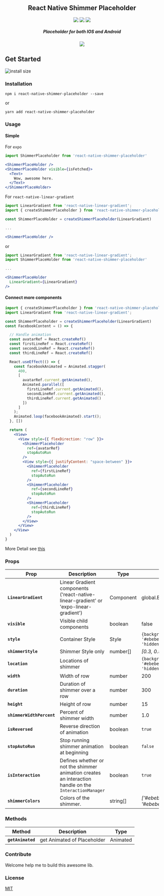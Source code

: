 
<h2 align="center">
  React Native Shimmer Placeholder
</h2>
<p align="center">
  <a href="https://www.npmjs.com/package/react-native-shimmer-placeholder"><img src="https://img.shields.io/npm/v/react-native-shimmer-placeholder.svg?style=flat-square"></a>
  <a href="https://www.npmjs.com/package/react-native-shimmer-placeholder"><img src="https://img.shields.io/npm/dm/react-native-shimmer-placeholder.svg?style=flat-square"></a>
  <a href="https://packagephobia.now.sh/badge?p=react-native-shimmer-placeholder@1.0.29"><img src="https://packagephobia.now.sh/badge?p=react-native-shimmer-placeholder@1.0.29"></a>
</p>
<h5 align="center">
Placeholder for both IOS and Android
</h5>

<p align="center">
<img src="https://github.com/tomzaku/react-native-shimmer-placeholder/blob/master/example.gif?raw=true">
</p>
<!-- <p align="center">
<img src="https://github.com/tomzaku/react-native-shimmer-placeholder/blob/master/example2.gif?raw=true">
</p> -->

## Get Started
![install size](https://packagephobia.now.sh/badge?p=react-native-shimmer-placeholder@1.0.29)

### Installation

`npm i react-native-shimmer-placeholder --save`

or

`yarn add react-native-shimmer-placeholder`


### Usage

#### Simple

For `expo`
``` jsx
import ShimmerPlaceholder from 'react-native-shimmer-placeholder'

<ShimmerPlaceHolder />
<ShimmerPlaceHolder visible={isFetched}>
  <Text>
    Wow, awesome here.
  </Text>
</ShimmerPlaceHolder>

```
For `react-native-linear-gradient`
``` jsx
import LinearGradient from 'react-native-linear-gradient';
import { createShimmerPlaceholder } from 'react-native-shimmer-placeholder'

const ShimmerPlaceHolder = createShimmerPlaceholder(LinearGradient)

...

<ShimmerPlaceHolder />
```
or
```jsx
import LinearGradient from 'react-native-linear-gradient';
import ShimmerPlaceHolder from 'react-native-shimmer-placeholder'

...

<ShimmerPlaceHolder
  LinearGradient={LinearGradient}
/>
```

#### Connect more components

```jsx
import { createShimmerPlaceholder } from 'react-native-shimmer-placeholder'
import LinearGradient from 'react-native-linear-gradient';

const ShimmerPlaceholder = createShimmerPlaceholder(LinearGradient)
const FacebookContent = () => {

  // Handle animation
  const avatarRef = React.createRef()
  const firstLineRef = React.createRef()
  const secondLineRef = React.createRef()
  const thirdLineRef = React.createRef()

  React.useEffect(() => {
    const facebookAnimated = Animated.stagger(
      400,
      [
        avatarRef.current.getAnimated(),
        Animated.parallel([
          firstLineRef.current.getAnimated(),
          secondLineRef.current.getAnimated(),
          thirdLineRef.current.getAnimated()
        ])
      ]
    );
    Animated.loop(facebookAnimated).start();
  }, [])

  return (
    <View>
      <View style={{ flexDirection: "row" }}>
        <ShimmerPlaceholder
          ref={avatarRef}
          stopAutoRun
        />
        <View style={{ justifyContent: "space-between" }}>
          <ShimmerPlaceholder
            ref={firstLineRef}
            stopAutoRun
          />
          <ShimmerPlaceholder
            ref={secondLineRef}
            stopAutoRun
          />
          <ShimmerPlaceholder
            ref={thirdLineRef}
            stopAutoRun
          />
        </View>
      </View>
    </View>
  )
}
```

More Detail see [this](https://github.com/tomzaku/react-native-shimmer-placeholder/blob/master/example/App.js)

### Props

| Prop                      | Description                                                                                            | Type      | Default                                           |
| ------------------------- | ------------------------------------------------------------------------------------------------------ | --------- | ------------------------------------------------- |
| **`LinearGradient`**      | Linear Gradient components ('react-native-linear-gradient' or 'expo-linear-gradient')                  | Component | global.Expo.LinearGradient                        |
| **`visible`**             | Visible child components                                                                               | boolean   | false                                             |
| **`style`**               | Container Style                                                                                        | Style     | `{backgroundColor: '#ebebeb',overflow: 'hidden'}` |
| **`shimmerStyle`**        | Shimmer Style only                                                                                     | number[]  | *[0.3, 0.5, 0.7]*                                 |
| **`location`**            | Locations of shimmer                                                                                   |           | `{backgroundColor: '#ebebeb',overflow: 'hidden'}` |
| **`width`**               | Width of row                                                                                           | number    | 200                                               |
| **`duration`**            | Duration of shimmer over a row                                                                         | number    | 300                                               |
| **`height`**              | Height of row                                                                                          | number    | 15                                                |
| **`shimmerWidthPercent`** | Percent of shimmer width                                                                               | number    | 1.0                                               |
| **`isReversed`**          | Reverse direction of animation                                                                         | boolean   | `true`                                            |
| **`stopAutoRun`**         | Stop running shimmer animation at beginning                                                            | boolean   | `false`                                           |
| **`isInteraction`**       | Defines whether or not the shimmer animation creates an interaction handle on the `InteractionManager` | boolean   | `true`                                            |
| **`shimmerColors`**       | Colors of the shimmer.                                                                                 | string[]  | *['#ebebeb', '#c5c5c5', '#ebebeb']*               |

### Methods
| Method            | Description                 | Type     |
| ----------------- | --------------------------- | -------- |
| **`getAnimated`** | get Animated of Placeholder | Animated |

### Contribute

Welcome help me to build this awesome lib.

### License

[MIT](https://github.com/tomzaku/react-native-shimmer-placeholder/blob/master/LICENSE)
